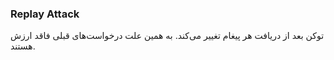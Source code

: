 ### Replay Attack
توکن بعد از دریافت هر پیغام تغییر می‌کند. به همین علت درخواست‌های قبلی فاقد ارزش هستند.

